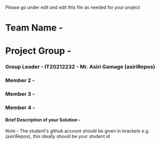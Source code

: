 Please go under edit and edit this file as needed for your project

# Team Name - 
# Project Group - 
### Group Leader - IT20212232 - Mr. Asiri Gamage (asiriRepos)
### Member 2 - 
### Member 3 - 
### Member 4 - 

#### Brief Description of your Solution - 

Note - The student's github account should be given in brackets e.g. (asiriRepos), this ideally should be your student id 

